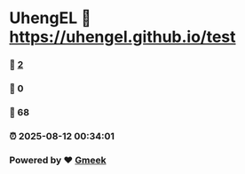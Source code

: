 # UhengEL :link: https://uhengel.github.io/test 
### :page_facing_up: [2](https://uhengel.github.io/test/tag.html) 
### :speech_balloon: 0 
### :hibiscus: 68 
### :alarm_clock: 2025-08-12 00:34:01 
### Powered by :heart: [Gmeek](https://github.com/Meekdai/Gmeek)
